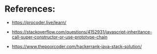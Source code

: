 # References:

- https://procoder.live/learn/

- https://stackoverflow.com/questions/4152931/javascript-inheritance-call-super-constructor-or-use-prototype-chain

- https://www.thepoorcoder.com/hackerrank-java-stack-solution/
